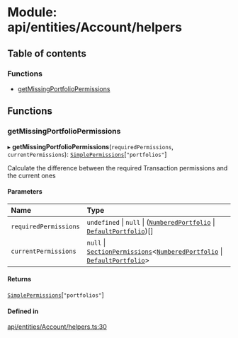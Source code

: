 # Module: api/entities/Account/helpers

## Table of contents

### Functions

- [getMissingPortfolioPermissions](../wiki/api.entities.Account.helpers#getmissingportfoliopermissions)

## Functions

### getMissingPortfolioPermissions

▸ **getMissingPortfolioPermissions**(`requiredPermissions`, `currentPermissions`): [`SimplePermissions`](../wiki/api.entities.types.SimplePermissions)[``"portfolios"``]

Calculate the difference between the required Transaction permissions and the current ones

#### Parameters

| Name | Type |
| :------ | :------ |
| `requiredPermissions` | `undefined` \| ``null`` \| ([`NumberedPortfolio`](../wiki/api.entities.NumberedPortfolio.NumberedPortfolio) \| [`DefaultPortfolio`](../wiki/api.entities.DefaultPortfolio.DefaultPortfolio))[] |
| `currentPermissions` | ``null`` \| [`SectionPermissions`](../wiki/api.entities.types.SectionPermissions)\<[`NumberedPortfolio`](../wiki/api.entities.NumberedPortfolio.NumberedPortfolio) \| [`DefaultPortfolio`](../wiki/api.entities.DefaultPortfolio.DefaultPortfolio)\> |

#### Returns

[`SimplePermissions`](../wiki/api.entities.types.SimplePermissions)[``"portfolios"``]

#### Defined in

[api/entities/Account/helpers.ts:30](https://github.com/PolymeshAssociation/polymesh-sdk/blob/88db4a91/src/api/entities/Account/helpers.ts#L30)
